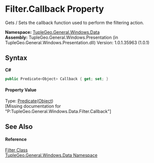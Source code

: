 # Filter.Callback Property 
 

Gets / Sets the callback function used to perform the filtering action.

**Namespace:**&nbsp;<a href="N_TupleGeo_General_Windows_Data">TupleGeo.General.Windows.Data</a><br />**Assembly:**&nbsp;TupleGeo.General.Windows.Presentation (in TupleGeo.General.Windows.Presentation.dll) Version: 1.0.1.35963 (1.0.1)

## Syntax

**C#**<br />
``` C#
public Predicate<Object> Callback { get; set; }
```


#### Property Value
Type: <a href="http://msdn2.microsoft.com/en-us/library/bfcke1bz" target="_blank">Predicate</a>(<a href="http://msdn2.microsoft.com/en-us/library/e5kfa45b" target="_blank">Object</a>)<br />\[Missing <value> documentation for "P:TupleGeo.General.Windows.Data.Filter.Callback"\]

## See Also


#### Reference
<a href="T_TupleGeo_General_Windows_Data_Filter">Filter Class</a><br /><a href="N_TupleGeo_General_Windows_Data">TupleGeo.General.Windows.Data Namespace</a><br />